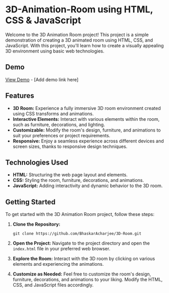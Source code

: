 # 3D-Animation-Room using HTML, CSS & JavaScript

Welcome to the 3D Animation Room project! This project is a simple demonstration of creating a 3D animated room using HTML, CSS, and JavaScript. With this project, you'll learn how to create a visually appealing 3D environment using basic web technologies.

## Demo

[View Demo](#) - [Add demo link here]

## Features

- **3D Room:** Experience a fully immersive 3D room environment created using CSS transforms and animations.
- **Interactive Elements:** Interact with various elements within the room, such as furniture, decorations, and lighting.
- **Customizable:** Modify the room's design, furniture, and animations to suit your preferences or project requirements.
- **Responsive:** Enjoy a seamless experience across different devices and screen sizes, thanks to responsive design techniques.

## Technologies Used

- **HTML:** Structuring the web page layout and elements.
- **CSS:** Styling the room, furniture, decorations, and animations.
- **JavaScript:** Adding interactivity and dynamic behavior to the 3D room.

## Getting Started

To get started with the 3D Animation Room project, follow these steps:

1. **Clone the Repository:**
   ```
   git clone https://github.com/BhaskarAcharjee/3D-Room.git
   ```

2. **Open the Project:**
   Navigate to the project directory and open the `index.html` file in your preferred web browser.

3. **Explore the Room:**
   Interact with the 3D room by clicking on various elements and experiencing the animations.

4. **Customize as Needed:**
   Feel free to customize the room's design, furniture, decorations, and animations to your liking. Modify the HTML, CSS, and JavaScript files accordingly.

